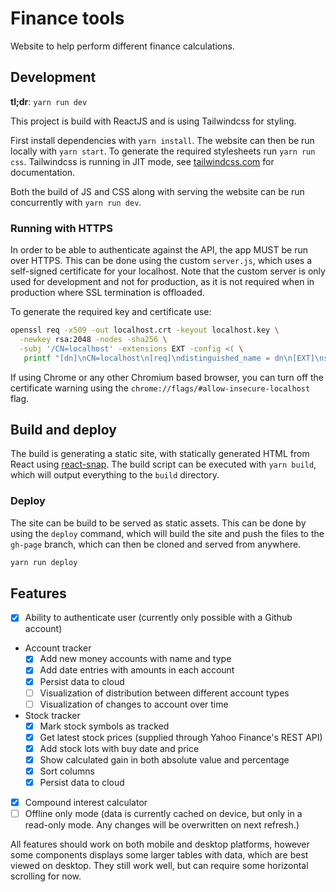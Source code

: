 # Finance tools

Website to help perform different finance calculations.

## Development

**tl;dr**: `yarn run dev`

This project is build with ReactJS and is using Tailwindcss for styling.

First install dependencies with `yarn install`.
The website can then be run locally with `yarn start`.
To generate the required stylesheets run `yarn run css`.
Tailwindcss is running in JIT mode, see [tailwindcss.com](https://tailwindcss.com/) for documentation.

Both the build of JS and CSS along with serving the website can be run concurrently with `yarn run dev`.

### Running with HTTPS

In order to be able to authenticate against the API, the app MUST be run over HTTPS.
This can be done using the custom `server.js`, which uses a self-signed certificate for your localhost.
Note that the custom server is only used for development and not for production, as it is not required when in production where SSL termination is offloaded.

To generate the required key and certificate use:

```sh
openssl req -x509 -out localhost.crt -keyout localhost.key \
  -newkey rsa:2048 -nodes -sha256 \
  -subj '/CN=localhost' -extensions EXT -config <( \
   printf "[dn]\nCN=localhost\n[req]\ndistinguished_name = dn\n[EXT]\nsubjectAltName=DNS:localhost\nkeyUsage=digitalSignature\nextendedKeyUsage=serverAuth")
```

If using Chrome or any other Chromium based browser, you can turn off the certificate warning using the `chrome://flags/#allow-insecure-localhost` flag.

## Build and deploy

The build is generating a static site, with statically generated HTML from React using [react-snap](https://www.npmjs.com/package/react-snap).
The build script can be executed with `yarn build`, which will output everything to the `build` directory.

### Deploy

The site can be build to be served as static assets.
This can be done by using the `deploy` command, which will build the site and push the files to the `gh-page` branch, which can then be cloned and served from anywhere.

```sh
yarn run deploy
```

## Features

- [x] Ability to authenticate user (currently only possible with a Github account)
- Account tracker
  - [x] Add new money accounts with name and type
  - [x] Add date entries with amounts in each account
  - [x] Persist data to cloud
  - [ ] Visualization of distribution between different account types
  - [ ] Visualization of changes to account over time
- Stock tracker
  - [x] Mark stock symbols as tracked
  - [x] Get latest stock prices (supplied through Yahoo Finance's REST API)
  - [x] Add stock lots with buy date and price
  - [x] Show calculated gain in both absolute value and percentage
  - [x] Sort columns
  - [x] Persist data to cloud
- [x] Compound interest calculator
- [ ] Offline only mode (data is currently cached on device, but only in a read-only mode. Any changes will be overwritten on next refresh.)

All features should work on both mobile and desktop platforms, however some components displays some larger tables with data, which are best viewed on desktop.
They still work well, but can require some horizontal scrolling for now.
